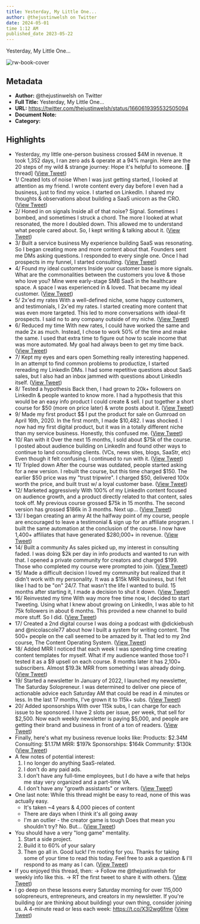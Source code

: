 ```yaml
---
title: Yesterday, My Little One...
author: @thejustinwelsh on Twitter
date: 2024-05-01
time 1:12 AM
published_date 2023-05-22
---
```

Yesterday, My Little One...

![rw-book-cover](https://pbs.twimg.com/profile_images/1365425625616556045/NDhia9nF.jpg)

## Metadata
- **Author:** @thejustinwelsh on Twitter
- **Full Title:** Yesterday, My Little One...
- **URL:** https://twitter.com/thejustinwelsh/status/1660619395532505094
- **Document Note:** 
- **Category:**

## Highlights
- Yesterday, my little one-person business crossed $4M in revenue.
  It took 1,352 days, I ran zero ads & operate at a 94% margin.
  Here are the 20 steps of my wild & strange journey:
  Hope it's helpful to someone.
  [🧵 thread] ([View Tweet](https://twitter.com/thejustinwelsh/status/1660619395532505094))
- 1/ Created lots of noise
  When I was just getting started, I looked at attention as my friend.
  I wrote content every day before I even had a business, just to find my voice.
  I started on LinkedIn.
  I shared my thoughts & observations about building a SaaS unicorn as the CRO. ([View Tweet](https://twitter.com/thejustinwelsh/status/1660619397558312960))
- 2/ Honed in on signals
  Inside all of that noise? Signal.
  Sometimes I bombed, and sometimes I struck a chord.
  The more I looked at what resonated, the more I doubled down. 
  This allowed me to understand what people cared about.
  So, I kept writing & talking about it. ([View Tweet](https://twitter.com/thejustinwelsh/status/1660619399793975296))
- 3/ Built a service business
  My experience building SaaS was resonating. So I began creating more and more content about that.
  Founders sent me DMs asking questions. 
  I responded to every single one.
  Once I had prospects in my funnel, I started consulting. ([View Tweet](https://twitter.com/thejustinwelsh/status/1660619401601732608))
- 4/ Found my ideal customers
  Inside your customer base is more signals.
  What are the commonalities between the customers you love & those who love you?
  Mine were early-stage SMB SaaS in the healthcare space. A space I was experienced in & loved.
  That became my ideal customer. ([View Tweet](https://twitter.com/thejustinwelsh/status/1660619403908579328))
- 5/ 2x'ed my rates
  With a well-defined niche, some happy customers, and testimonials, I 2x'ed my rates.
  I started creating more content that was even more targeted. This led to more conversations with ideal-fit prospects.
  I said no to any company outside of my niche. ([View Tweet](https://twitter.com/thejustinwelsh/status/1660619406018322432))
- 6/ Reduced my time
  With new rates, I could have worked the same and made 2x as much. 
  Instead, I chose to work 50% of the time and make the same.
  I used that extra time to figure out how to scale income that was more automated.
  My goal had always been to get my time back. ([View Tweet](https://twitter.com/thejustinwelsh/status/1660619408404824064))
- 7/ Kept my eyes and ears open
  Something really interesting happened.
  In an attempt to find common problems to productize, I started rereading my LinkedIn DMs.
  I had some repetitive questions about SaaS sales, but I also had an inbox jammed with questions about LinkedIn itself. ([View Tweet](https://twitter.com/thejustinwelsh/status/1660619410359418882))
- 8/ Tested a hypothesis
  Back then, I had grown to 20k+ followers on LinkedIn & people wanted to know more.
  I had a hypothesis that this would be an easy info product I could create & sell.
  I put together a short course for $50 (more on price later) & wrote posts about it. ([View Tweet](https://twitter.com/thejustinwelsh/status/1660619412678778882))
- 9/ Made my first product $$
  I put the product for sale on Gumroad on April 16th, 2020. 
  In the first month, I made $10,482. 
  I was shocked.
  I now had my first digital product, but it was in a totally different niche than my service business.
  Honestly, this confused me. ([View Tweet](https://twitter.com/thejustinwelsh/status/1660619414578896902))
- 10/ Ran with it
  Over the next 15 months, I sold about $75k of the course.
  I posted about audience building on LinkedIn and found other ways to continue to land consulting clients. (VCs, news sites, blogs, SaaStr, etc)
  Even though it felt confusing, I continued to run with it. ([View Tweet](https://twitter.com/thejustinwelsh/status/1660619416453652484))
- 11/ Tripled down
  After the course was outdated, people started asking for a new version.
  I rebuilt the course, but this time charged $150.
  The earlier $50 price was my "trust tripwire".
  I charged $50, delivered 100x worth the price, and built trust w/ a loyal customer base. ([View Tweet](https://twitter.com/thejustinwelsh/status/1660619418328608768))
- 12/ Marketed aggressively
  With 100% of my LinkedIn content focused on audience growth, and a product directly related to that content, sales took off.
  My previous course grossed $75k in 15 months.
  The second version has grossed $186k in 3 months.
  Next up... ([View Tweet](https://twitter.com/thejustinwelsh/status/1660619420329291778))
- 13/ I began creating an army
  At the halfway point of my course, people are encouraged to leave a testimonial & sign up for an affiliate program.
  I built the same automation at the conclusion of the course.
  I now have 1,400+ affiliates that have generated $280,000+ in revenue. ([View Tweet](https://twitter.com/thejustinwelsh/status/1660619422388633603))
- 14/ Built a community
  As sales picked up, my interest in consulting faded.
  I was doing $2k per day in info products and wanted to run with that.
  I opened a private community for creators and charged $199. 
  Those who completed my course were prompted to join. ([View Tweet](https://twitter.com/thejustinwelsh/status/1660619429456105472))
- 15/ Made a difficult decision
  I loved my community but realized that it didn't work with my personality.
  It was a $15k MRR business, but I felt like I had to be "on" 24/7.
  That wasn't the life I wanted to build.
  15 months after starting it, I made a decision to shut it down. ([View Tweet](https://twitter.com/thejustinwelsh/status/1660619431314087936))
- 16/ Reinvested my time
  With way more free time now, I decided to start Tweeting.
  Using what I knew about growing on LinkedIn, I was able to hit 75k followers in about 6 months.
  This provided a new channel to build more stuff.
  So I did. ([View Tweet](https://twitter.com/thejustinwelsh/status/1660619433230868483))
- 17/ Created a 2nd digital course
  I was doing a podcast with @dickiebush and @nicolascole77 about how I built a system for writing content.
  The 500+ people on the call seemed to be amazed by it.
  That led to my 2nd course, The Content Operating System. ([View Tweet](https://twitter.com/thejustinwelsh/status/1660619435441287168))
- 18/ Added MRR
  I noticed that each week I was spending time creating content templates for myself.
  What if my audience wanted those too?
  I tested it as a $9 upsell on each course.
  8 months later it has 2,100+ subscribers.
  Almost $19.3k MRR from something I was already doing. ([View Tweet](https://twitter.com/thejustinwelsh/status/1660619437718872065))
- 19/ Started a newsletter
  In January of 2022, I launched my newsletter, The Saturday Solopreneur.
  I was determined to deliver one piece of actionable advice each Saturday AM that could be read in 4 minutes or less.
  In the last 17 months, I've grown it to 115k+ subs. ([View Tweet](https://twitter.com/thejustinwelsh/status/1660619439761489925))
- 20/ Added sponsorships
  With over 115k subs, I can charge for each issue to be sponsored.
  I have 2 slots per issue, per week, that sell for $2,500.
  Now each weekly newsletter is paying $5,000, and people are getting their brand and business in front of a ton of readers. ([View Tweet](https://twitter.com/thejustinwelsh/status/1660619441774940161))
- Finally, here's what my business revenue looks like:
  Products: $2.34M
  Consulting: $1.17M
  MRR: $197k
  Sponsorships: $164k
  Community: $130k ([View Tweet](https://twitter.com/thejustinwelsh/status/1660619444152942593))
- A few notes of potential interest:
  1. I no longer do anything SaaS-related.
  2. I don't do any paid ads.
  3. I don't have any full-time employees, but I do have a wife that helps me stay very organized and a part-time VA.
  4. I don't have any "growth assistants" or writers. ([View Tweet](https://twitter.com/thejustinwelsh/status/1660619446438842369))
- One last note:
  While this thread might be easy to read, none of this was actually easy.
  - It's taken ~4 years & 4,000 pieces of content
  - There are days when I think it's all going away
  - I'm an outlier - the creator game is tough
  Does that mean you shouldn't try? No.
  But... ([View Tweet](https://twitter.com/thejustinwelsh/status/1660619448795951105))
- You should have a very "long game" mentality.
  1. Start a side project.
  2. Build it to 60% of your salary
  3. Then go all in.
  Good luck! I'm rooting for you.
  Thanks for taking some of your time to read this today.
  Feel free to ask a question & I'll respond to as many as I can. ([View Tweet](https://twitter.com/thejustinwelsh/status/1660619450825994243))
- If you enjoyed this thread, then:
  → Follow me @thejustinwelsh for weekly info like this.
  → RT the first tweet to share it with others. ([View Tweet](https://twitter.com/thejustinwelsh/status/1660619453380415490))
- I go deep on these lessons every Saturday morning for over 115,000 solopreneurs, entrepreneurs, and creators in my newsletter.
  If you're building (or are thinking about building) your own thing, consider joining us. 
  A 4-minute read or less each week: https://t.co/X3l2wg6fme ([View Tweet](https://twitter.com/thejustinwelsh/status/1660693252784427011))
